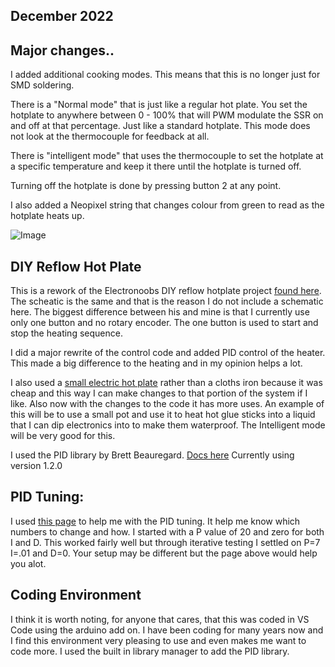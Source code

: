## December 2022
## Major changes..

I added additional cooking modes. This means that this is no longer just for SMD soldering.

There is a "Normal mode" that is just like a regular hot plate. You set the hotplate to anywhere between 0 - 100% that will PWM modulate the SSR on and off at that percentage. Just like a standard hotplate. This mode does not look at the thermocouple for feedback at all.

There is "intelligent mode" that uses the thermocouple to set the hotplate at a specific temperature and keep it there until the hotplate is turned off.

Turning off the hotplate is done by pressing button 2 at any point.

I also added a Neopixel string that changes colour from green to read as the hotplate heats up.

![Image](https://github.com/bhboyle/Intelligent_Hotplate/blob/master/Hotplate%20full.jpg?raw=true)

## DIY Reflow Hot Plate
This is a rework of the Electronoobs DIY reflow hotplate project [found here](https://electronoobs.com/eng_arduino_tut155.php). The scheatic is the same and that is the reason I do not include a schematic here. The biggest difference between his and mine is that I currently use only one button and no rotary encoder. The one button is used to start and stop the heating sequence.

I did a major rewrite of the control code and added PID control of the heater. This made a big difference to the heating and in my opinion helps a lot.

I also used a [small electric hot plate](https://www.amazon.ca/gp/product/B08R6F5JH8/ref=ppx_yo_dt_b_search_asin_image?ie=UTF8&psc=1) rather than a cloths iron because it was cheap and this way I can make changes to that
portion of the system if I like. Also now with the changes to the code it has more uses. An example of this will be to use a small pot and use it to heat hot glue sticks into a liquid that I can dip electronics into to make them waterproof. The Intelligent mode will be very good for this.

I used the PID library by Brett Beauregard. [Docs here](https://playground.arduino.cc/Code/PIDLibrary/) Currently using version 1.2.0

## PID Tuning:
I used [this page](https://www.compuphase.com/electronics/reflowsolderprofiles.htm#_) to help me with the PID tuning. 
It help me know which numbers to change and how. I started with a P value of 20 and zero for both I and D. This worked fairly well but through iterative testing I settled on P=7 I=.01 and D=0. Your setup may be different but the page above would help you alot. 

## Coding Environment
I think it is worth noting, for anyone that cares, that this was coded in VS Code using the arduino add on. I have been coding for many years now and I find this environment very pleasing to use and even makes me want to code more.
I used the built in library manager to add the PID library.

